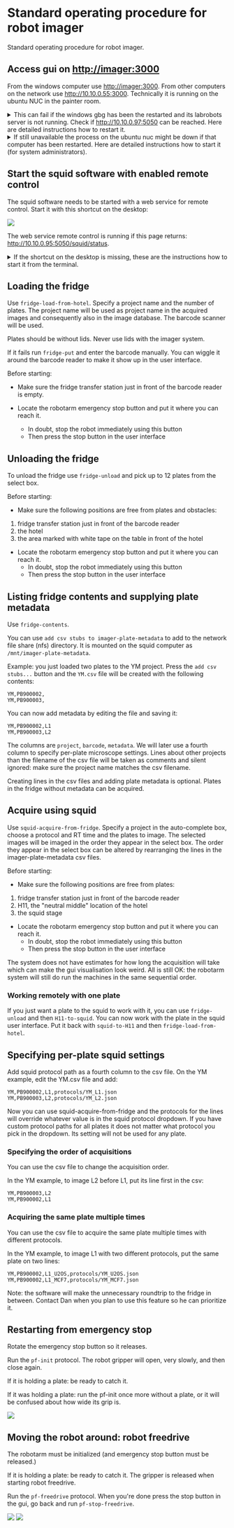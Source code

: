 # Standard operating procedure for robot imager

Standard operating procedure for robot imager.

## Access gui on <a href="http://imager:3000" target=_blank>http://imager:3000</a>

From the windows computer use <a href="http://imager:3000" target=_blank>http://imager:3000</a>.
From other computers on the network use <a href="http://10.10.0.55:3000" target=_blank>http://10.10.0.55:3000</a>.
Technically it is running on the ubuntu NUC in the painter room.

<details>
<summary>
This can fail if the windows gbg has been the restarted and its labrobots server is not running.
Check if <a href="http://10.10.0.97:5050" target=_blank>http://10.10.0.97:5050</a> can be reached.
Here are detailed instructions how to restart it.
</summary>

Connect to the window gbg computer via any desk (on the squid computer).

Look for the run labrobots icon, it like this and it starts a terminal with this kind of output.
Minimize the terminal and keep it running.

<img src='images/run_labrobots.png'>

The incubator communication program STX Driver must be running. Run it on the windows computer.
The icon and the program looks like this. Press the Run button. Minimize the program and keep it running.

<img src='images/stx.png'>
</details>

<details>
<summary>
If still unavailable the process on the ubuntu nuc might be down if that computer has been restarted.
Here are detailed instructions how to start it (for system administrators).
</summary>

The gui runs on the NUC running ubuntu which has hostname NUC-robotlab.

It runs in a screen named `imager` in the `~/imager-robotlab` checkout of the repo.

```
ssh pharmbio@10.10.0.55
screen -x imager
```

If the screen is not running, start it with:

```
ssh pharmbio@10.10.0.55
pharmbio@NUC-robotlab:~$ screen -S imager
pharmbio@NUC-robotlab:~$ cd imager-robotlab/
pharmbio@NUC-robotlab:~/imager-robotlab$ source imager-venv/bin/activate
(imager-venv) pharmbio@NUC-robotlab:~/imager-robotlab$ cd cellpainter/
(imager-venv) pharmbio@NUC-robotlab:~/imager-robotlab/cellpainter$ VIABLE_PORT=3000 cellpainter-gui --live
Running with config.name='live'
 * Env(VIABLE_DEV=True, VIABLE_RUN=True, VIABLE_HOST=None, VIABLE_PORT=None)
 * Serving Flask app 'cellpainter.gui.main'
 * Debug mode: off
```

Note that you need to set the variable `VIABLE_PORT=3000` to start it.

</details>

## Start the squid software with enabled remote control

The squid software needs to be started with a web service for remote control.
Start it with this shortcut on the desktop:

<img src='images/squid_shortcut.png'>

The web service remote control is running if this page returns:
<a href="http://10.10.0.95:5050/squid/status" target=_blank>http://10.10.0.95:5050/squid/status</a>.

<details>
<summary>
If the shortcut on the desktop is missing, these are the instructions how to start it from the terminal.
</summary>
Start a terminal on the squid computer and issue these commands:

```
cd ~/Downloads/squid/software/
squid_web_service=10.10.0.95:5050 python3 main_hcs.py
```

The terminal window will have this kind of text now, and the gui window should have started:

```
pharmbio@mikro-asus:~$ cd ~/Downloads/squid/software/
pharmbio@mikro-asus:~/Downloads/squid/software$ squid_web_service=10.10.0.95:5050 python3 main_hcs.py
LOG 2023-06-16_14.30.06.492280 : startup - connecting to controller based on Teensy
LOG 2023-06-16_14.30.06.697830 : startup - controller connected
LOG 2023-06-16_14.30.06.698729 : startup - reset the microcontroller
LOG 2023-06-16_14.30.06.699056 : startup - initialized the drivers
LOG 2023-06-16_14.30.09.001699 : homing - objective retracted
LOG 2023-06-16_14.30.12.323501 : homing - in loading position
LOG 2023-06-16_14.30.14.143246 : homing - left loading position
LOG 2023-06-16_14.30.15.381152 : homing - objective raised
 * Serving Flask app 'control.web_service'
 * Debug mode: off
WARNING: This is a development server. Do not use it in a production deployment. Use a production WSGI server instead.
 * Running on http://10.10.0.95:5050
Press CTRL+C to quit
```
</details>

## Loading the fridge

Use `fridge-load-from-hotel`. Specify a project name and the number of plates.
The project name will be used as project name in the acquired images and consequently also  in the image database.
The barcode scanner will be used.

Plates should be without lids. Never use lids with the imager system.

If it fails run `fridge-put` and enter the barcode manually. You can wiggle
it around the barcode reader to make it show up in the user interface.

Before starting:

* Make sure the fridge transfer station just in front of the barcode reader is empty.

* Locate the robotarm emergency stop button and put it where you can reach it.
  - In doubt, stop the robot immediately using this button
  - Then press the stop button in the user interface

## Unloading the fridge

To unload the fridge use `fridge-unload` and pick up to 12 plates from the select box.

Before starting:

* Make sure the following positions are free from plates and obstacles:
1. fridge transfer station just in front of the barcode reader
2. the hotel
3. the area marked with white tape on the table in front of the hotel

* Locate the robotarm emergency stop button and put it where you can reach it.
  - In doubt, stop the robot immediately using this button
  - Then press the stop button in the user interface

## Listing fridge contents and supplying plate metadata

Use `fridge-contents`.

You can use `add csv stubs to imager-plate-metadata` to add to the network file share (nfs) directory.
It is mounted on the squid computer as `/mnt/imager-plate-metadata`.

Example: you just loaded two plates to the YM project. Press the `add csv stubs...` button and the `YM.csv`
file will be created with the following contents:

```
YM,PB900002,
YM,PB900003,
```

You can now add metadata by editing the file and saving it:

```
YM,PB900002,L1
YM,PB900003,L2
```

The columns are `project`, `barcode`, `metadata`. We will later use a fourth column to specify per-plate microscope settings.
Lines about other projects than the filename of the csv file will be taken as comments and silent ignored:
make sure the project name matches the csv filename.

Creating lines in the csv files and adding plate metadata is optional. Plates in the fridge without metadata can be acquired.

## Acquire using squid

Use `squid-acquire-from-fridge`. Specify a project in the auto-complete box, choose a protocol and RT time and the plates to image.
The selected images will be imaged in the order they appear in the select box. The order they appear in the select box can be
altered by rearranging the lines in the imager-plate-metadata csv files.

Before starting:

* Make sure the following positions are free from plates:
1. fridge transfer station just in front of the barcode reader
2. H11, the "neutral middle" location of the hotel
3. the squid stage

* Locate the robotarm emergency stop button and put it where you can reach it.
  - In doubt, stop the robot immediately using this button
  - Then press the stop button in the user interface

The system does not have estimates for how long the acquisition will take which can make
the gui visualisation look weird. All is still OK: the robotarm system will still do run
the machines in the same sequential order.

### Working remotely with one plate

If you just want a plate to the squid to work with it, you can use `fridge-unload` and then `H11-to-squid`. You can now work
with the plate in the squid user interface. Put it back with `squid-to-H11` and then `fridge-load-from-hotel`.

## Specifying per-plate squid settings

Add squid protocol path as a fourth column to the csv file. On the YM example, edit the YM.csv file and add:

```
YM,PB900002,L1,protocols/YM_L1.json
YM,PB900003,L2,protocols/YM_L2.json
```

Now you can use squid-acquire-from-fridge and the protocols for the lines will override whatever value is in the squid protocol dropdown.
If you have custom protocol paths for all plates it does not matter what protocol you pick in the dropdown. Its setting will not be used for any plate.

### Specifying the order of acquisitions

You can use the csv file to change the acquisition order.

In the YM example, to image L2 before L1, put its line first in the csv:

```
YM,PB900003,L2
YM,PB900002,L1
```

### Acquiring the same plate multiple times

You can use the csv file to acquire the same plate multiple times with different protocols.

In the YM example, to image L1 with two different protocols, put the same plate on two lines:

```
YM,PB900002,L1_U2OS,protocols/YM_U2OS.json
YM,PB900002,L1_MCF7,protocols/YM_MCF7.json
```

Note: the software will make the unnecessary roundtrip to the fridge in between.
Contact Dan when you plan to use this feature so he can prioritize it.

## Restarting from emergency stop

Rotate the emergency stop button so it releases.

Run the `pf-init` protocol. The robot gripper will open, very slowly, and then close again.

If it is holding a plate: be ready to catch it.

If it was holding a plate: run the pf-init once more without a plate, or it will be confused about how wide its grip is.

<img src='images/pf-init.png'>

## Moving the robot around: robot freedrive

The robotarm must be initialized (and emergency stop button must be released.)

If it is holding a plate: be ready to catch it. The gripper is released when starting robot freedrive.

Run the `pf-freedrive` protocol. When you're done press the stop button in the gui, go back and run `pf-stop-freedrive`.

<img src='images/pf-freedrive.png'>

<img src='images/pf-stop-freedrive.png'>

